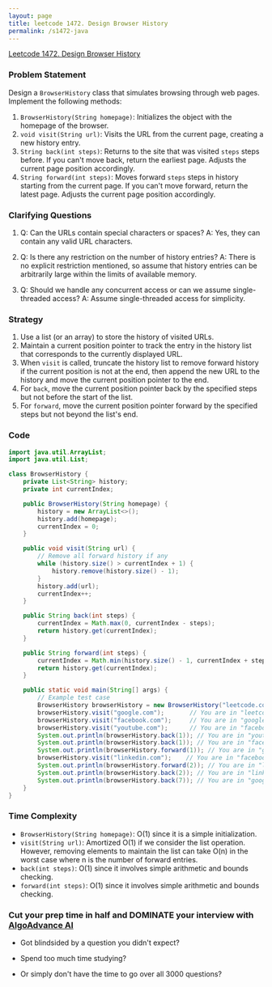 ```yaml
---
layout: page
title: leetcode 1472. Design Browser History
permalink: /s1472-java
---
```

[Leetcode 1472. Design Browser History](https://algoadvance.github.io/algoadvance/l1472)
### Problem Statement
Design a `BrowserHistory` class that simulates browsing through web pages. Implement the following methods:

1. `BrowserHistory(String homepage)`: Initializes the object with the homepage of the browser.
2. `void visit(String url)`: Visits the URL from the current page, creating a new history entry.
3. `String back(int steps)`: Returns to the site that was visited `steps` steps before. If you can't move back, return the earliest page. Adjusts the current page position accordingly.
4. `String forward(int steps)`: Moves forward `steps` steps in history starting from the current page. If you can't move forward, return the latest page. Adjusts the current page position accordingly.

### Clarifying Questions
1. Q: Can the URLs contain special characters or spaces?
   A: Yes, they can contain any valid URL characters.

2. Q: Is there any restriction on the number of history entries?
   A: There is no explicit restriction mentioned, so assume that history entries can be arbitrarily large within the limits of available memory.

3. Q: Should we handle any concurrent access or can we assume single-threaded access?
   A: Assume single-threaded access for simplicity.

### Strategy
1. Use a list (or an array) to store the history of visited URLs.
2. Maintain a current position pointer to track the entry in the history list that corresponds to the currently displayed URL.
3. When `visit` is called, truncate the history list to remove forward history if the current position is not at the end, then append the new URL to the history and move the current position pointer to the end.
4. For `back`, move the current position pointer back by the specified steps but not before the start of the list.
5. For `forward`, move the current position pointer forward by the specified steps but not beyond the list's end.

### Code
```java
import java.util.ArrayList;
import java.util.List;

class BrowserHistory {
    private List<String> history;
    private int currentIndex;

    public BrowserHistory(String homepage) {
        history = new ArrayList<>();
        history.add(homepage);
        currentIndex = 0;
    }

    public void visit(String url) {
        // Remove all forward history if any
        while (history.size() > currentIndex + 1) {
            history.remove(history.size() - 1);
        }
        history.add(url);
        currentIndex++;
    }

    public String back(int steps) {
        currentIndex = Math.max(0, currentIndex - steps);
        return history.get(currentIndex);
    }

    public String forward(int steps) {
        currentIndex = Math.min(history.size() - 1, currentIndex + steps);
        return history.get(currentIndex);
    }

    public static void main(String[] args) {
        // Example test case
        BrowserHistory browserHistory = new BrowserHistory("leetcode.com");
        browserHistory.visit("google.com");       // You are in "leetcode.com". Visit "google.com"
        browserHistory.visit("facebook.com");     // You are in "google.com". Visit "facebook.com"
        browserHistory.visit("youtube.com");      // You are in "facebook.com". Visit "youtube.com"
        System.out.println(browserHistory.back(1)); // You are in "youtube.com", move back to "facebook.com" Output: facebook.com
        System.out.println(browserHistory.back(1)); // You are in "facebook.com", move back to "google.com" Output: google.com
        System.out.println(browserHistory.forward(1)); // You are in "google.com", move forward to "facebook.com" Output: facebook.com
        browserHistory.visit("linkedin.com");    // You are in "facebook.com". Visit "linkedin.com"
        System.out.println(browserHistory.forward(2)); // You are in "linkedin.com", you can't move forward any steps. You remain in "linkedin.com". Output: linkedin.com
        System.out.println(browserHistory.back(2)); // You are in "linkedin.com", move back to "google.com". Output: google.com
        System.out.println(browserHistory.back(7)); // You are in "google.com", move back to "leetcode.com". Output: leetcode.com
    }
}
```

### Time Complexity
- `BrowserHistory(String homepage)`: O(1) since it is a simple initialization.
- `visit(String url)`: Amortized O(1) if we consider the list operation. However, removing elements to maintain the list can take O(n) in the worst case where n is the number of forward entries.
- `back(int steps)`: O(1) since it involves simple arithmetic and bounds checking.
- `forward(int steps)`: O(1) since it involves simple arithmetic and bounds checking.


### Cut your prep time in half and DOMINATE your interview with [AlgoAdvance AI](https://algoAdvance.com)

- Got blindsided by a question you didn't expect?

- Spend too much time studying?

- Or simply don't have the time to go over all 3000 questions?

